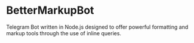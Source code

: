 # BetterMarkupBot
Telegram Bot written in Node.js designed to offer powerful formatting and markup tools through the use of inline queries.

